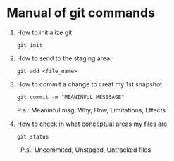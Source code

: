 # Manual of git commands

1. How to initialize git
   
   `git init`

2. How to send to the staging area
   
   `git add <file_name>`

3. How to commit a change to creat my 1st snapshot 
   
   `git commit -m "MEANINFUL MESSSAGE"`
   
   P.s.: Meaninful msg: Why, How, Limitations, Effects

4. How to check in what conceptual areas my files are
   
   `git status`

        P.s.: Uncommited, Unstaged, Untracked files

